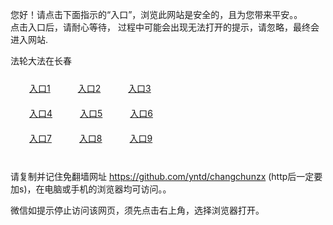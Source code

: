 您好！请点击下面指示的“入口”，浏览此网站是安全的，且为您带来平安。。 <br/>
点击入口后，请耐心等待， 过程中可能会出现无法打开的提示，请忽略，最终会进入网站. </br>

法轮大法在长春<br/>
<div style="padding:10px"><a style="margin:20px" target="_blank" href="https://d1bh8y1bxo0qeq.cloudfront.net/2Qpsp?mjgabovv" id="ccLink1" rel="nofollow">入口1</a> <a target="_blank" style="margin:20px" href="https://d22m6kte27ef7c.cloudfront.net/2Qpsp?atrvmbe" id="ccLink2" rel="nofollow">入口2</a> <a style="margin:20px" target="_blank" href="https://d1ebdk7zjf8da7.cloudfront.net/2Qpsp?hltljf" id="ccLink3" rel="nofollow">入口3</a></div>

<div style="padding:10px" ><a style="margin:20px" target="_blank" href="https://d1bh8y1bxo0qeq.cloudfront.net/2Qpsp?mjgabovv" id="ccLink4" rel="nofollow">入口4</a> <a style="margin:20px" href="https://d22m6kte27ef7c.cloudfront.net/2Qpsp?atrvmbe" target="_blank" id="ccLink5" rel="nofollow">入口5</a> <a style="margin:20px" href="https://d1ebdk7zjf8da7.cloudfront.net/2Qpsp?hltljf" target="_blank" id="ccLink6" rel="nofollow">入口6</a></div>

<div style="padding:10px"><a style="margin:20px" target="_blank" href="https://d1bh8y1bxo0qeq.cloudfront.net/2Qpsp?mjgabovv" id="ccLink7" rel="nofollow">入口7</a> <a style="margin:20px" href="https://d22m6kte27ef7c.cloudfront.net/2Qpsp?atrvmbe" target="_blank" id="ccLink8" rel="nofollow">入口8</a> <a style="margin:20px" target="_blank" href="https://d1ebdk7zjf8da7.cloudfront.net/2Qpsp?hltljf" id="ccLink9" rel="nofollow">入口9</a></div>

<br/>



请复制并记住免翻墙网址 https://github.com/yntd/changchunzx (http后一定要加s)，在电脑或手机的浏览器均可访问。。<br/>

微信如提示停止访问该网页，须先点击右上角，选择浏览器打开。
